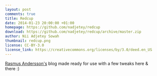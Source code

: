 ```yaml
---
layout: post
comments: true
title: Redcup
date: 2014-01-23 20:00:00 +01:00
homepage: https://github.com/nadjetey/redcup
download: https://github.com/nadjetey/redcup/archive/master.zip
author: Nii Adjetey Sowah
thumbnail: redcup.png
license: CC-BY-3.0
license_link: https://creativecommons.org/licenses/by/3.0/deed.en_US
---
```


[Rasmus Andersson's](https://rsms.me/) blog made ready for use with a few tweaks here & there :)
